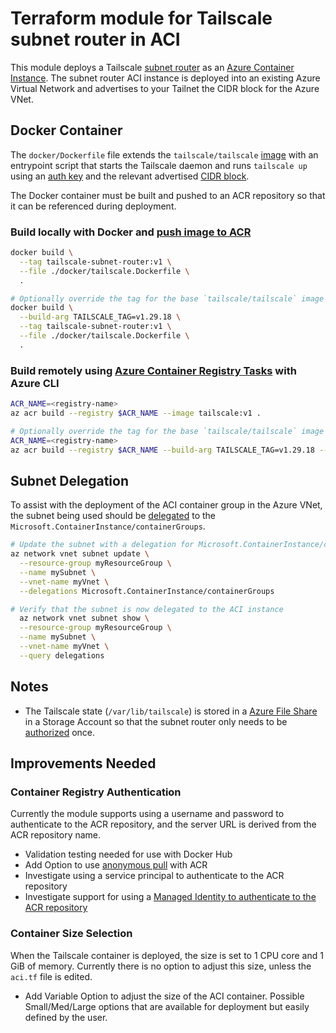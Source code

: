 # Terraform module for Tailscale subnet router in ACI

This module deploys a Tailscale [subnet router][1] as an [Azure Container Instance][2]. The subnet router ACI instance is deployed into an existing Azure Virtual Network and advertises to your Tailnet the CIDR block for the Azure VNet.

## Docker Container
The `docker/Dockerfile` file extends the `tailscale/tailscale`
[image][3] with an entrypoint script that starts the Tailscale daemon and runs
`tailscale up` using an [auth key][4] and the relevant advertised [CIDR block][5].

The Docker container must be built and pushed to an ACR repository so that it can be referenced during deployment.

### Build locally with Docker and [push image to ACR][6]
```bash
docker build \
  --tag tailscale-subnet-router:v1 \
  --file ./docker/tailscale.Dockerfile \
  .

# Optionally override the tag for the base `tailscale/tailscale` image
docker build \
  --build-arg TAILSCALE_TAG=v1.29.18 \
  --tag tailscale-subnet-router:v1 \
  --file ./docker/tailscale.Dockerfile \
  .
```

### Build remotely using [Azure Container Registry Tasks][7] with Azure CLI
```bash
ACR_NAME=<registry-name>
az acr build --registry $ACR_NAME --image tailscale:v1 .

# Optionally override the tag for the base `tailscale/tailscale` image
ACR_NAME=<registry-name>
az acr build --registry $ACR_NAME --build-arg TAILSCALE_TAG=v1.29.18 --image tailscale:v1 .
```

## Subnet Delegation 
To assist with the deployment of the ACI container group in the Azure VNet, the subnet being used should be [delegated][8] to the `Microsoft.ContainerInstance/containerGroups`.
```bash
# Update the subnet with a delegation for Microsoft.ContainerInstance/containerGroups
az network vnet subnet update \
  --resource-group myResourceGroup \
  --name mySubnet \
  --vnet-name myVnet \
  --delegations Microsoft.ContainerInstance/containerGroups

# Verify that the subnet is now delegated to the ACI instance
  az network vnet subnet show \
  --resource-group myResourceGroup \
  --name mySubnet \
  --vnet-name myVnet \
  --query delegations
```    
## Notes

- The Tailscale state (`/var/lib/tailscale`) is stored in a [Azure File Share][9] in a Storage Account so that the subnet router only needs to be [authorized][10] once.

## Improvements Needed

### Container Registry Authentication
Currently the module supports using a username and password to authenticate to the ACR repository, and the server URL is derived from the ACR repository name.
- Validation testing needed for use with Docker Hub
- Add Option to use [anonymous pull][11] with ACR
- Investigate using a service principal to authenticate to the ACR repository
- Investigate support for using a [Managed Identity to authenticate to the ACR repository][12]

### Container Size Selection
When the Tailscale container is deployed, the size is set to 1 CPU core and 1 GiB of memory. Currently there is no option to adjust this size, unless the `aci.tf` file is edited.
- Add Variable Option to adjust the size of the ACI container. Possible Small/Med/Large options that are available for deployment but easily defined by the user. 

[1]: https://tailscale.com/kb/1019/subnets/
[2]: https://docs.microsoft.com/en-us/azure/container-instances/container-instances-overview
[3]: https://hub.docker.com/r/tailscale/tailscale
[4]: https://tailscale.com/kb/1085/auth-keys/
[5]: https://tailscale.com/kb/1019/subnets/
[6]: https://docs.microsoft.com/en-us/azure/container-registry/container-registry-get-started-docker-cli?tabs=azure-cli
[7]: https://docs.microsoft.com/en-us/azure/container-registry/container-registry-tutorial-quick-task
[8]: https://docs.microsoft.com/en-us/azure/virtual-network/subnet-delegation-overview
[9]: https://docs.microsoft.com/en-us/azure/storage/files/storage-files-introduction
[10]: https://tailscale.com/kb/1099/device-authorization/
[11]: https://docs.microsoft.com/en-us/azure/container-registry/anonymous-pull-access
[12]: https://github.com/hashicorp/terraform-provider-azurerm/issues/15915